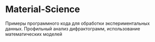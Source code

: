 # Material-Science

Примеры программного кода для обработки экспериментальных данных.
Профильный анализ дифрактограмм, использование математических моделей

